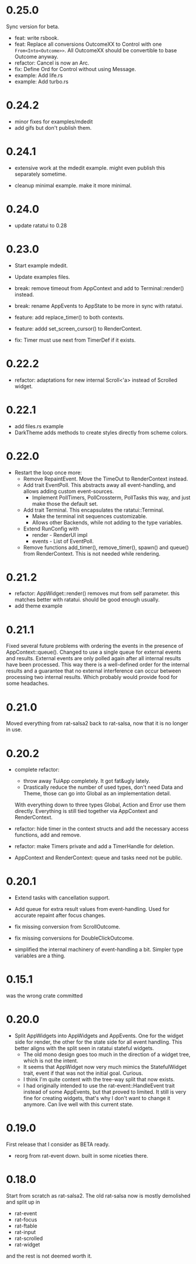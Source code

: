 # 0.25.0

Sync version for beta.

* feat: write rsbook.
* feat: Replace all conversions OutcomeXX to Control with
  one `From<Into<Outcome>>`. All OutcomeXX should be convertible to
  base Outcome anyway.
* refactor: Cancel is now an Arc<AtomicBool>.
* fix: Define Ord for Control without using Message.
* example: Add life.rs
* example: Add turbo.rs

# 0.24.2

* minor fixes for examples/mdedit
* add gifs but don't publish them.

# 0.24.1

* extensive work at the mdedit example. might even publish this
  separately sometime.

* cleanup minimal example. make it more minimal.

# 0.24.0

* update ratatui to 0.28

# 0.23.0

* Start example mdedit.
* Update examples files.

* break: remove timeout from AppContext and add to Terminal::render() instead.
* break: rename AppEvents to AppState to be more in sync with ratatui.

* feature: add replace_timer() to both contexts.
* feature: addd set_screen_cursor() to RenderContext.
* fix: Timer must use next from TimerDef if it exists.

# 0.22.2

* refactor: adaptations for new internal Scroll<'a> instead of Scrolled widget.

# 0.22.1

* add files.rs example
* DarkTheme adds methods to create styles directly from scheme colors.

# 0.22.0

* Restart the loop once more:
    * Remove RepaintEvent. Move the TimeOut to RenderContext instead.
    * Add trait EventPoll. This abstracts away all event-handling,
      and allows adding custom event-sources.
        * Implement PollTimers, PollCrossterm, PollTasks this way,
          and just make those the default set.
    * Add trait Terminal. This encapsulates the ratatui::Terminal.
        * Make the terminal init sequences customizable.
        * Allows other Backends, while not adding to the type variables.
    * Extend RunConfig with
        * render - RenderUI impl
        * events - List of EventPoll.
    * Remove functions add_timer(), remove_timer(), spawn() and queue() from RenderContext.
      This is not needed while rendering.

# 0.21.2

* refactor: AppWidget::render() removes mut from self parameter.
  this matches better with ratatui. should be good enough usually.
* add theme example

# 0.21.1

Fixed several future problems with ordering the events in the presence
of AppContext::queue(). Changed to use a single queue for external events
and results. External events are only polled again after all internal
results have been processed. This way there is a well-defined order
for the internal results and a guarantee that no external interference
can occur between processing two internal results. Which probably
would provide food for some headaches.

# 0.21.0

Moved everything from rat-salsa2 back to rat-salsa, now that it is no
longer in use.

# 0.20.2

* complete refactor:
    * throw away TuiApp completely. It got fat&ugly lately.
    * Drastically reduce the number of used types, don't need
      Data and Theme, those can go into Global as an implementation detail.

  With everything down to three types Global, Action and Error use them directly.
  Everything is still tied together via AppContext and RenderContext.

* refactor: hide timer in the context structs and add the necessary access
  functions, add and remove.
* refactor: make Timers private and add a TimerHandle for deletion.
* AppContext and RenderContext: queue and tasks need not be public.

# 0.20.1

* Extend tasks with cancellation support.
* Add queue for extra result values from event-handling.
  Used for accurate repaint after focus changes.

* fix missing conversion from ScrollOutcome.
* fix missing conversions for DoubleClickOutcome.

* simplified the internal machinery of event-handling a bit.
  Simpler type variables are a thing.

# 0.15.1

was the wrong crate committed

# 0.20.0

* Split AppWidgets into AppWidgets and AppEvents. One for the
  widget side for render, the other for the state side for all
  event handling. This better aligns with the split seen
  in ratatui stateful widgets.
    - The old mono design goes too much in the direction of a widget tree,
      which is not the intent.
    - It seems that AppWidget now very much mimics the StatefulWidget trait,
      event if that was not the initial goal. Curious.
    - I think I'm quite content with the tree-way split that now exists.
    - I had originally intended to use the rat-event::HandleEvent trait
      instead of some AppEvents, but that proved to limited. It still is
      very fine for creating widgets, that's why I don't want to change
      it anymore. Can live well with this current state.

# 0.19.0

First release that I consider as BETA ready.

* reorg from rat-event down. built in some niceties there.

# 0.18.0

Start from scratch as rat-salsa2. The old rat-salsa now is
mostly demolished and split up in

* rat-event
* rat-focus
* rat-ftable
* rat-input
* rat-scrolled
* rat-widget

and the rest is not deemed worth it. 
